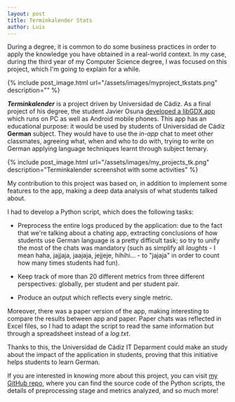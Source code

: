 ```yaml
---
layout: post
title: Terminkalender Stats
author: Luis
---
```


During a degree, it is common to do some business practices in order to apply the knowledge you have obtained in a real-world context. In my case, during the third year of my Computer Science degree, I was focused on this project, which I'm going to explain for a while.

{% include post_image.html url="/assets/images/myproject_tkstats.png" description="" %}

***Terminkalender*** is a project driven by Universidad de Cádiz. As a final project of his degree, the student Javier Osuna [developed a libGDX app](https://github.com/javosuher/Terminkalender) which runs on PC as well as Android mobile phones. This app has an educational purpose: it would be used by students of Universidad de Cádiz **German** subject. They would have to use the *in-app* chat to meet other classmates, agreeing what, when and who to do with, trying to write on German applying language techniques learnt through subject temary.

{% include post_image.html url="/assets/images/my_projects_tk.png" description="Terminkalender screenshot with some activities" %}

My contribution to this project was based on, in addition to implement some features to the app, making a deep data analysis of what students talked about.

I had to develop a Python script, which does the following tasks:

* Preprocess the entire logs produced by the application: due to the fact that we're talking about a chating app, extracting conclusions of how students use German language is a pretty difficult task; so try to unify the most of the chats was mandatory (such as simplify all *laughts* - I mean haha, jajjaja, jaajaja, jejjeje, hihihi... - to "jajaja" in order to count how many times students had fun).

* Keep track of more than 20 different metrics from three different perspectives: globally, per student and per student pair.

* Produce an output which reflects every single metric.

Moreover, there was a paper version of the app, making interesting to compare the results between app and paper. Paper chats was reflected in Excel files, so I had to adapt the script to read the same information but through a spreadsheet instead of a *log.txt*.

Thanks to this, the Universidad de Cádiz IT Deparment could make an study about the impact of the application in students, proving that this initiative helps students to learn German.

If you are interested in knowing more about this project, you can visit [my GitHub repo](https://github.com/luisrozo/tk-stats), where you can find the source code of the Python scripts, the details of preprocessing stage and metrics analyzed, and so much more!